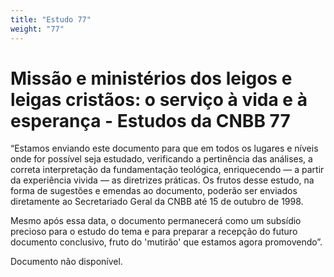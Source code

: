 ```yaml
---
title: "Estudo 77"
weight: "77"
---
```


# Missão e ministérios dos leigos e leigas cristãos: o serviço à vida e à esperança - Estudos da CNBB 77

“Estamos enviando este documento para que em todos os lugares e níveis onde for possível seja estudado, verificando a pertinência das análises, a correta interpretação da fundamentação teológica, enriquecendo — a partir da experiência vivida — as diretrizes práticas. Os frutos desse estudo, na forma de sugestões e emendas ao documento, poderão ser enviados diretamente ao Secretariado Geral da CNBB até 15 de outubro de 1998.

Mesmo após essa data, o documento permanecerá como um subsídio precioso para o estudo do tema e para preparar a recepção do futuro documento conclusivo, fruto do 'mutirão' que estamos agora promovendo”.

Documento não disponível.
